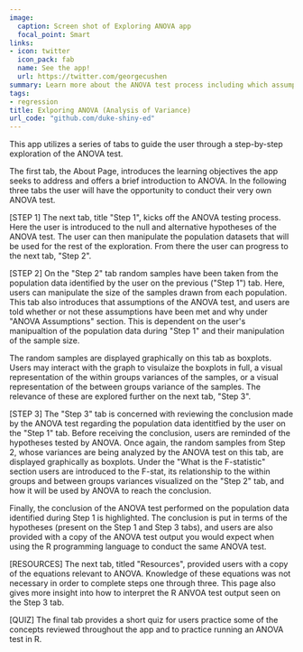 ```yaml
---
image:
  caption: Screen shot of Exploring ANOVA app
  focal_point: Smart
links:
- icon: twitter
  icon_pack: fab
  name: See the app!
  url: https://twitter.com/georgecushen
summary: Learn more about the ANOVA test process including which assumptions the test makes and the meaning behind the test conclusion.
tags:
- regression
title: Exlporing ANOVA (Analysis of Variance)
url_code: "github.com/duke-shiny-ed"
---
```


This app utilizes a series of tabs to guide the user through a step-by-step exploration of the ANOVA test.

The first tab, the About Page, introduces the learning objectives the app seeks to address and offers a brief introduction to ANOVA. In the following three tabs the user will have the opportunity to conduct their very own ANOVA test.

[STEP 1]
The next tab, title "Step 1", kicks off the ANOVA testing process. Here the user is introduced to the null and alternative hypotheses of the ANOVA test. The user can then manipulate the population datasets that will be used for the rest of the exploration. From there the user can progress to the next tab, "Step 2".

[STEP 2]
On the "Step 2" tab random samples have been taken from the population data identified by the user on the previous ("Step 1") tab. Here, users can manipulate the size of the samples drawn from each population. This tab also introduces that assumptions of the ANOVA test, and users are told whether or not these assumptions have been met and why under "ANOVA Assumptions" section. This is dependent on the user's manipualtion of the population data during "Step 1" and their manipulation of the sample size.

The random samples are displayed graphically on this tab as boxplots. Users may interact with the graph to visulaize the boxplots in full, a visual representation of the within groups variances of the samples, or a visual representation of the between groups variance of the samples. The relevance of these are explored further on the next tab, "Step 3".

[STEP 3]
The "Step 3" tab is concerned with reviewing the conclusion made by the ANOVA test regarding the population data identitfied by the user on the "Step 1" tab. Before receiving the conclusion, users are reminded of the hypotheses tested by ANOVA. Once again, the random samples from Step 2, whose variances are being analyzed by the ANOVA test on this tab, are displayed graphically as boxplots. Under the "What is the F-statistic" section users are introduced to the F-stat, its relationship to the within groups and between groups variances visualized on the "Step 2" tab, and how it will be used by ANOVA to reach the conclusion. 

Finally, the conclusion of the ANOVA test performed on the population data identified during Step 1 is highlighted. The conclusion is put in terms of the hypotheses (present on the Step 1 and Step 3 tabs), and users are also provided with a copy of the ANOVA test output you would expect when using the R programming language to conduct the same ANOVA test.

[RESOURCES]
The next tab, titled "Resources", provided users with a copy of the equations relevant to ANOVA. Knowledge of these equations was not necessary in order to complete steps one through three. This page also gives more insight into how to interpret the R ANVOA test output seen on the Step 3 tab.

[QUIZ]
The final tab provides a short quiz for users practice some of the concepts reviewed throughout the app and to practice running an ANOVA test in R.





